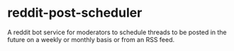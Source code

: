 reddit-post-scheduler
=====================

A reddit bot service for moderators to schedule threads to be posted in the future on a weekly or monthly basis or from an RSS feed. 
